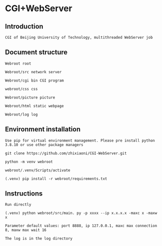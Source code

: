 # CGI+WebServer

## Introduction

    CGI of Beijing University of Technology, multithreaded WebServer job

## Document structure

    Webroot root

    Webroot/src network server

    Webroot/cgi bin CGI program

    webroot/css css

    Webroot/picture picture

    Webroot/html static webpage

    Webroot/log log

## Environment installation

    Use pip for virtual environment management. Please pre install python 3.8.10 or use other package managers

    git clone https://github.com/zhixiaoni/CGI-WebServer.git

    python -m venv webroot

    webroot/.venv/Scripts/activate

    (.venv) pip install -r webroot/requirements.txt

## Instructions

    Run directly

    (.venv) python webroot/src/main. py -p xxxx --ip x.x.x.x -maxc x -maxw x

    Parameter default values: port 8888, ip 127.0.0.1, maxc max connection 8, maxw max wait 16

    The log is in the log directory